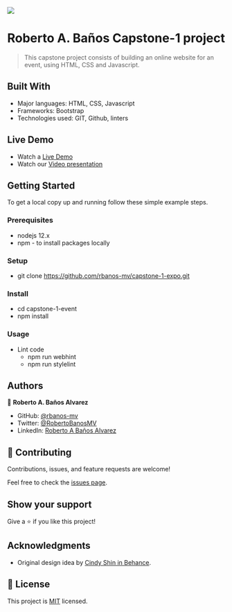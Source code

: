![](https://img.shields.io/badge/Microverse-blueviolet)

# Roberto A. Baños Capstone-1 project

> This capstone project consists of building an online website for an event, using HTML, CSS and Javascript.


## Built With

- Major languages: HTML, CSS, Javascript
- Frameworks: Bootstrap
- Technologies used: GIT, Github, linters

## Live Demo

- Watch a [Live Demo](https://rbanos-mv.github.io/capstone-1-expo/)
- Watch our [Video presentation](https://rbanos-mv.github.io/capstone-1-expo/)


## Getting Started

To get a local copy up and running follow these simple example steps.

### Prerequisites

- nodejs 12.x
- npm - to install packages locally

### Setup

- git clone https://github.com/rbanos-mv/capstone-1-expo.git

### Install

- cd capstone-1-event
- npm install

### Usage

- Lint code
  - npm run webhint
  - npm run stylelint

## Authors

👤 **Roberto A. Baños Alvarez**

- GitHub: [@rbanos-mv](https://github.com/rbanos-mv)
- Twitter: [@RobertoBanosMV](https://twitter.com/RobertoBanosMV)
- LinkedIn: [Roberto A Baños Alvarez](https://linkedin.com/in/roberto-a-baños-alvarez-500766234)

## 🤝 Contributing

Contributions, issues, and feature requests are welcome!

Feel free to check the [issues page](../../issues/).

## Show your support

Give a ⭐️ if you like this project!

## Acknowledgments

- Original design idea by [Cindy Shin in Behance](https://www.behance.net/adagio07).

## 📝 License

This project is [MIT](./MIT.md) licensed.
